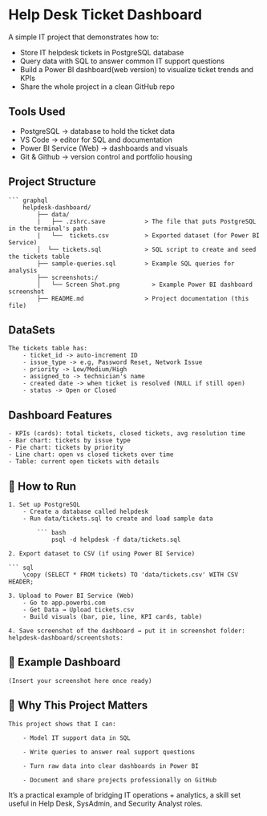 # Help Desk Ticket Dashboard
A simple IT project that demonstrates how to:

- Store IT helpdesk tickets in PostgreSQL database
- Query data with SQL to answer common IT support questions
- Build a Power BI dashboard(web version) to visualize ticket trends and KPIs
- Share the whole project in a clean GitHub repo

## Tools Used
- PostgreSQL -> database to hold the ticket data
- VS Code -> editor for SQL and documentation
- Power BI Service (Web) -> dashboards and visuals
- Git & Github -> version control and portfolio housing

## Project Structure

    ``` graphql
        helpdesk-dashboard/
            ├── data/
            |   ├── .zshrc.save           > The file that puts PostgreSQL in the terminal's path
            |   └──  tickets.csv          > Exported dataset (for Power BI Service)
            │  └── tickets.sql            > SQL script to create and seed the tickets table
            ├── sample-queries.sql        > Example SQL queries for analysis
            ├── screenshots:/
            │   └── Screen Shot.png         > Example Power BI dashboard screenshot
            ├── README.md                 > Project documentation (this file)


## DataSets

    The tickets table has:
        - ticket_id -> auto-increment ID
        - issue_type -> e.g, Password Reset, Network Issue
        - priority -> Low/Medium/High
        - assigned_to -> technician's name
        - created date -> when ticket is resolved (NULL if still open)
        - status -> Open or Closed

## Dashboard Features
    - KPIs (cards): total tickets, closed tickets, avg resolution time
    - Bar chart: tickets by issue type
    - Pie chart: tickets by priority
    - Line chart: open vs closed tickets over time
    - Table: current open tickets with details

## 🚀 How to Run

    1. Set up PostgreSQL
        - Create a database called helpdesk
        - Run data/tickets.sql to create and load sample data

            ``` bash 
                psql -d helpdesk -f data/tickets.sql

    2. Export dataset to CSV (if using Power BI Service)

    ``` sql 
        \copy (SELECT * FROM tickets) TO 'data/tickets.csv' WITH CSV HEADER;

    3. Upload to Power BI Service (Web)
        - Go to app.powerbi.com
        - Get Data → Upload tickets.csv
        - Build visuals (bar, pie, line, KPI cards, table)

    4. Save screenshot of the dashboard → put it in screenshot folder: helpdesk-dashboard/screentshots: 

## 📸 Example Dashboard

    (Insert your screenshot here once ready)

## 🎯 Why This Project Matters

    This project shows that I can:

        - Model IT support data in SQL

        - Write queries to answer real support questions

        - Turn raw data into clear dashboards in Power BI

        - Document and share projects professionally on GitHub

It’s a practical example of bridging IT operations + analytics, a skill set useful in Help Desk, SysAdmin, and Security Analyst roles.
         
